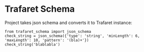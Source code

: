 Trafaret Schema
===============

Project takes json schema and converts it to Trafaret instance:

    from trafaret_schema import json_schema
    check_string = json_schema({'type': 'string', 'minLength': 6, 'maxLength': 10, 'pattern': '(bla)+'})
    check_string('blablabla')

